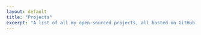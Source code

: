 ```yaml
---
layout: default
title: "Projects"
excerpt: "A list of all my open-sourced projects, all hosted on GitHub. Fair warning: some of them are not maintained anymore."
---
```

<!-- <div class="">
  <img src="/assets/images/section-projects.jpg" alt="Photography by Negative Space" />
  <h1 class="">Development Projects</h1>
</div>

When I can, I try to invest a lot of time in open-source projects. Here are a few of them I initiated myself:

<ul class="">
{% for project in site.data.projects %}
  <li class="">
    <a class="" href="/projects/{{ project.project_url }}">
      <h3 class="">{{ project.name }}</h3>
      <time class="" datetime="{{ project.date | date: "%Y-%m-%d" }}">{{ project.project_date }}</time>
      <p class="">{{ project.description }}</p>
      <img class="" src="{{ project.image_url }}" alt="{{ project.name }} Image"/>
    </a>
    <p class="">
      <svg style="width:15px;height:15px; margin-right: 3px;" xmlns="http://www.w3.org/2000/svg" viewBox="-187 61.7 24 24">
        <path fill="#0047BB" d="M-172.3 61.7v2.7h4.8l-13.1 13.1 1.9 1.9 13.1-13.1v4.8h2.7v-9.3m-2.8 21.3h-18.7V64.4h9.3v-2.7h-9.3c-1.5 0-2.7 1.2-2.7 2.7v18.7c0 1.5 1.2 2.7 2.7 2.7h18.7c1.5 0 2.7-1.2 2.7-2.7v-9.3h-2.7v9.3z"/>
      </svg>
      <a href="{{ project.project_web }}" target="_blank">{{ project.name }}'s Web</a>
    </p>
  </li>
{% endfor %} -->
